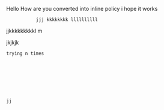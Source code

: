 
Hello
How are you 
 converted into inline policy 
 i hope it works 




               jjj kkkkkkkk llllllllll 
jjkkkkkkkkkl        m





 jkjkjk
 
    trying n times 








    jj
    
